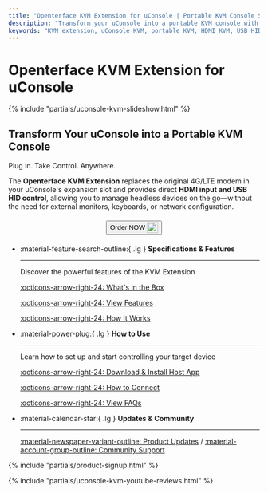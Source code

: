 ```yaml
---
title: "Openterface KVM Extension for uConsole | Portable KVM Console Solution"
description: "Transform your uConsole into a portable KVM console with this plug-and-play extension board. Direct HDMI input and USB HID control for headless device management on the go."
keywords: "KVM extension, uConsole KVM, portable KVM, HDMI KVM, USB HID control, headless control, 4G LTE replacement, uConsole expansion, mobile KVM console"
---
```


# **Openterface KVM Extension for uConsole**

{% include "partials/uconsole-kvm-slideshow.html" %}

<div class="slogan-highlight">
  <h2 class="slogan-text">Transform Your uConsole into a Portable KVM Console</h2>
  <div class="slogan-subtitle">Plug in. Take Control. Anywhere.</div>
</div>

The **Openterface KVM Extension** replaces the original 4G/LTE modem in your uConsole's expansion slot and provides direct **HDMI input and USB HID control**, allowing you to manage headless devices on the go—without the need for external monitors, keyboards, or network configuration.

<div style="text-align: center; margin: 20px 0;">
  <button class="md-button" onclick="window.open('https://shop.techxartisan.com/products/openterface-kvm-ext-for-uconsole', '_blank')">
    Order NOW
    <img
      class="skip-lightbox"
      src="https://assets.openterface.com/images/trademark/txa.svg"
      alt="TxA Shop"
      style="vertical-align: middle; height: 22px;"
    >
  </button>
</div>

<div class="grid cards" markdown>

-   :material-feature-search-outline:{ .lg } __Specifications & Features__

    ---

    Discover the powerful features of the KVM Extension

    [:octicons-arrow-right-24: What's in the Box](/product/uconsole-kvm-extension/whats-in-the-box/)

    [:octicons-arrow-right-24: View Features](/product/uconsole-kvm-extension/features)

    [:octicons-arrow-right-24: How It Works](/product/uconsole-kvm-extension/how-to-connect)


-   :material-power-plug:{ .lg } __How to Use__

    ---

    Learn how to set up and start controlling your target device

    [:octicons-arrow-right-24: Download & Install Host App](/app)

    [:octicons-arrow-right-24: How to Connect](/product/uconsole-kvm-extension/how-to-connect)

    [:octicons-arrow-right-24: View FAQs](/product/uconsole-kvm-extension/faq)

</div>


<div class="grid cards" markdown>

-   :material-calendar-star:{ .lg } __Updates & Community__

    ---

    [:material-newspaper-variant-outline: Product Updates](/product/uconsole-kvm-extension/updates/) / [:material-account-group-outline: Community Support](/discord)

</div>

{% include "partials/product-signup.html" %}

{% include "partials/uconsole-kvm-youtube-reviews.html" %}